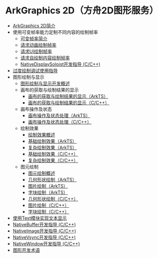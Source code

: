 # ArkGraphics 2D（方舟2D图形服务）

- [ArkGraphics 2D简介](arkgraphics2D-introduction.md)
- 使用可变帧率能力定制不同内容的绘制帧率<!--displaysync-->
  - [可变帧率简介](displaysync-overview.md)
  - [请求动画绘制帧率](displaysync-animation.md)
  - [请求UI绘制帧率](displaysync-ui.md)
  - [请求自绘制内容绘制帧率](displaysync-xcomponent.md)
  - [NativeDisplaySoloist开发指导 (C/C++)](displaysoloist-native-guidelines.md)
- [过度绘制调试使用指导](overdraw-dfx-guidelines.md)
- 图形绘制与显示<!--graphic-drawing-and-display-->
  - [图形绘制与显示开发概述](graphic-drawing-overview.md)
  - 画布的获取与绘制结果的显示<!--canvas-get-result-draw-->
    - [画布的获取与绘制结果的显示（ArkTS）](canvas-get-result-draw-arkts.md)
    - [画布的获取与绘制结果的显示（C/C++）](canvas-get-result-draw-c.md)
  - 画布操作及状态<!--canvas-operation-state-->
    - [画布操作及状态处理（ArkTS）](canvas-operation-state-arkts.md)
    - [画布操作及状态处理（C/C++）](canvas-operation-state-c.md)
  - 绘制效果<!--drawing-effect-->
    - [绘制效果概述](drawing-effect-overview.md)
    - [基础绘制效果（ArkTS）](basic-drawing-effect-arkts.md)
    - [复杂绘制效果（ArkTS）](complex-drawing-effect-arkts.md)
    - [基础绘制效果（C/C++）](basic-drawing-effect-c.md)
    - [复杂绘制效果（C/C++）](complex-drawing-effect-c.md)
  - 图元绘制<!--primitive-drawing-->
    - [图元绘制概述](primitive-drawing-overview.md)
    - [几何形状绘制（ArkTS）](geometric-shape-drawing-arkts.md)
    - [图片绘制（ArkTS）](pixelmap-drawing-arkts.md)
    - [字块绘制（ArkTS）](textblock-drawing-arkts.md)
    - [几何形状绘制（C/C++）](geometric-shape-drawing-c.md)
    - [图片绘制（C/C++）](pixelmap-drawing-c.md)
    - [字块绘制（C/C++）](textblock-drawing-c.md)
- [使用Text模块实现文本显示](text-js-guidelines.md)
- [NativeBuffer开发指导 (C/C++)](native-buffer-guidelines.md)
- [NativeImage开发指导 (C/C++)](native-image-guidelines.md)
- [NativeVsync开发指导 (C/C++)](native-vsync-guidelines.md)
- [NativeWindow开发指导 (C/C++)](native-window-guidelines.md)
- [图形开发术语](graphic-term.md)

